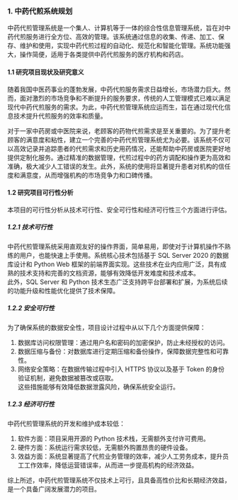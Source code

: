 ### **1. 中药代煎系统规划**

中药代煎管理系统是一个集人、计算机等于一体的综合性信息管理系统，旨在对中药代煎服务进行全方位、高效的管理。该系统通过信息的收集、传递、加工、保存、维护和使用，实现中药代煎过程的自动化、规范化和智能化管理。系统功能强大，操作简便，适用于各类提供中药代煎服务的医疗机构和药店。

#### **1.1 研究项目现状及研究意义**
随着我国中医药事业的蓬勃发展，中药代煎服务需求日益增长，市场潜力巨大。然而，面对激烈的市场竞争和不断提升的服务要求，传统的人工管理模式已难以满足现代中药代煎服务的需求。为此，中药代煎管理系统应运而生，旨在通过现代化信息技术提升代煎服务的效率和质量。  

对于一家中药房或中医院来说，老顾客的药物代煎需求是至关重要的。为了提升老顾客的满意度和粘性，建立一个完善的中药代煎管理系统尤为必要。该系统不仅可以高效记录并追踪患者的代煎需求和历史用药情况，还能帮助中药房或医院更好地提供定制化服务。通过精准的数据管理，代煎过程中的药方调配和操作更为高效和准确，极大减少人工错误的发生。此外，系统的使用将显著提升患者对机构的信任度和满意度，从而增强机构的市场竞争力和口碑传播。

#### **1.2 研究项目可行性分析**
本项目的可行性分析从技术可行性、安全可行性和经济可行性三个方面进行评估。

##### **1.2.1 技术可行性**
中药代煎管理系统采用直观友好的操作界面，简单易用，即使对于计算机操作不熟练的用户，也能快速上手使用。系统核心技术包括基于 SQL Server 2020 的数据库设计和 Python Web 框架的前端界面实现。这些技术在业内应用广泛，具有成熟的技术支持和完善的文档资源，能够有效降低开发难度和技术成本。  
此外，SQL Server 和 Python 技术生态广泛支持跨平台部署和扩展，为系统后续的功能升级和性能优化提供了技术保障。

##### **1.2.2 安全可行性**
为了确保系统的数据安全性，项目设计过程中从以下几个方面提供保障：
1. 数据库访问权限管理：通过用户名和密码的加密保护，防止未经授权的访问。
2. 数据压缩与备份：对数据库进行定期压缩和备份操作，保障数据完整性和可靠性。
3. 网络安全策略：在数据传输过程中引入 HTTPS 协议以及基于 Token 的身份验证机制，避免数据被篡改或窃取。  
这些措施能够有效降低数据泄露风险，确保系统安全运行。

##### **1.2.3 经济可行性**
中药代煎管理系统的开发和维护成本较低：
1. 软件方面：项目采用开源的 Python 技术栈，无需额外支付许可费用。
2. 硬件方面：系统运行需求较低，无需额外购置昂贵的硬件设备。
3. 效益方面：系统显著提高了代煎业务管理的效率，减少人工劳务成本，提升员工工作效率，降低运营错误率，从而进一步提高机构的经济效益。

综上所述，中药代煎管理系统不仅技术上可行，且具备高性价比和长期经济效益，是一个具备广阔发展潜力的项目。
